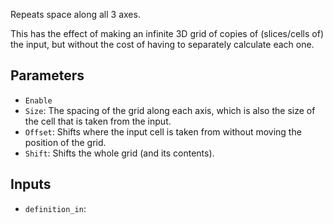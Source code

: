 Repeats space along all 3 axes.

This has the effect of making an infinite 3D grid of copies of (slices/cells of) the input, but without the cost of having
to separately calculate each one.

## Parameters

* `Enable`
* `Size`: The spacing of the grid along each axis, which is also the size of the cell that is taken from the input.
* `Offset`: Shifts where the input cell is taken from without moving the position of the grid.
* `Shift`: Shifts the whole grid (and its contents).

## Inputs

* `definition_in`: 